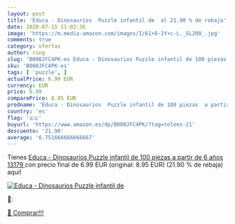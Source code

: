 ```yaml
---
layout: post
title: 'Educa - Dinosaurios  Puzzle infantil de  al 21.90 % de rebaja'
date: 2020-07-15 11:02:36
image: 'https://m.media-amazon.com/images/I/61+8-1Y+c-L._SL200_.jpg'
comments: true
category: ofertas
author: ring
slug: 'B000JFC4PK-es Educa - Dinosaurios Puzzle infantil de 100 piezas a partir...'
sku: 'B000JFC4PK-es'
tags: [ 'puzzle', ]
actualPrice: 6.99 EUR
currency: EUR
price: 6.99
comparePrice: 8.95 EUR
prodname: 'Educa - Dinosaurios  Puzzle infantil de 100 piezas  a partir de 6 años  13179 '
country: 'es'
flag: '🇪🇸'
buyurl: 'https://www.amazon.es/dp/B000JFC4PK/?tag=tolees-21'
descuento: '21.90'
average: '6.751666666666667'
---
```


Tienes [Educa - Dinosaurios  Puzzle infantil de 100 piezas  a partir de 6 años  13179 ](https://www.amazon.es/dp/B000JFC4PK/?tag=tolees-21) con precio final de  6.99 EUR (original: 8.95 EUR) (21.90 %  de rebaja) aqui!

[![Educa - Dinosaurios  Puzzle infantil de ](https://m.media-amazon.com/images/I/61+8-1Y+c-L._SL200_.jpg)](https://www.amazon.es/dp/B000JFC4PK/?tag=tolees-21)

🔎:


[🛒 Comprar!!!](https://www.amazon.es/dp/B000JFC4PK/?tag=tolees-21)
